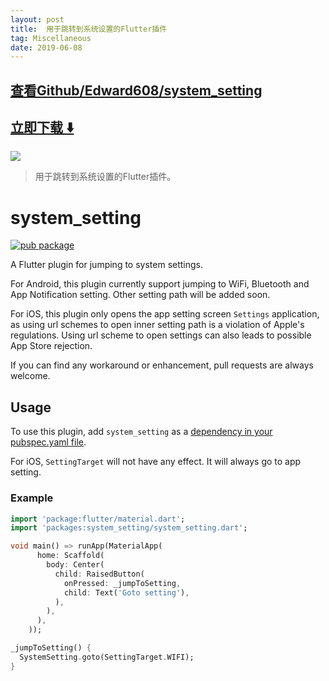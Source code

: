 ```yaml
---
layout: post
title:  用于跳转到系统设置的Flutter插件
tag: Miscellaneous
date: 2019-06-08
---
```


 

## [查看Github/Edward608/system_setting](http://github.com/Edward608/system_setting)
## [立即下载 ️⬇️ ](https://codeload.github.com/Edward608/system_setting/zip/master) 


 
![](https://flutterawesome.com/content/images/2018/11/system_setting.jpg)
 
>
> 用于跳转到系统设置的Flutter插件。
>

 
# system_setting

[![pub package](https://raw.githubusercontent.com/Edward608/system_setting/master/version_image.svg)](https://pub.dartlang.org/packages/system_setting)

A Flutter plugin for jumping to system settings. 

For Android, this plugin currently support jumping to WiFi, Bluetooth and App Notification setting. 
Other setting path will be added soon.

For iOS, this plugin only opens the app setting screen `Settings` application, as using url schemes to open inner setting path is a violation of Apple's regulations. 
Using url scheme to open settings can also leads to possible App Store rejection.

If you can find any workaround or enhancement, pull requests are always welcome.

## Usage

To use this plugin, add `system_setting` as a [dependency in your pubspec.yaml file](https://flutter.io/platform-plugins/).

For iOS, `SettingTarget` will not have any effect. It will always go to app setting.

### Example

```dart
import 'package:flutter/material.dart';
import 'packages:system_setting/system_setting.dart';

void main() => runApp(MaterialApp(
      home: Scaffold(
        body: Center(
          child: RaisedButton(
            onPressed: _jumpToSetting,
            child: Text('Goto setting'),
          ),
        ),
      ),
    ));

_jumpToSetting() {
  SystemSetting.goto(SettingTarget.WIFI);
}
```
